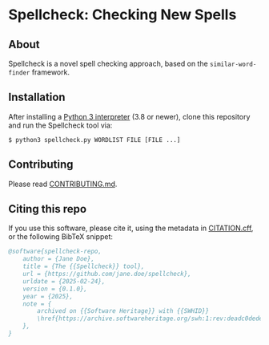 # Spellcheck: Checking New Spells

## About

Spellcheck is a novel spell checking approach, based on the `similar-word-finder` framework.

## Installation

After installing a [Python 3 interpreter](https://www.python.org/downloads/) (3.8 or newer), clone
this repository and run the Spellcheck tool via:

```console
$ python3 spellcheck.py WORDLIST FILE [FILE ...]
```

## Contributing

Please read [CONTRIBUTING.md](./CONTRIBUTING.md).

## Citing this repo

If you use this software, please cite it, using the metadata in [CITATION.cff](./CITATION.cff), or
the following BibTeX snippet:

```bibtex
@software{spellcheck-repo,
    author = {Jane Doe},
    title = {The {{Spellcheck}} tool},
    url = {https://github.com/jane.doe/spellcheck},
    urldate = {2025-02-24},
    version = {0.1.0},
    year = {2025},
    note = {
        archived on {{Software Heritage}} with {{SWHID}}
        \href{https://archive.softwareheritage.org/swh:1:rev:deadc0dedeadc0dedeadc0dedeadc0dedeadc0de}{swh:1:rev:deadc0dedeadc0dedeadc0dedeadc0dedeadc0de}
    },
}
```
